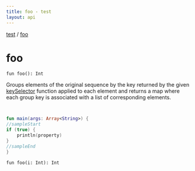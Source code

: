 ```yaml
---
title: foo - test
layout: api
---
```


<div class='api-docs-breadcrumbs'><a href="test/index">test</a> / <a href="test/foo">foo</a></div>

# foo

<div class="overload-group" markdown="1">

<div class="signature"><code><span class="keyword">fun </span><span class="identifier">foo</span><span class="symbol">(</span><span class="symbol">)</span><span class="symbol">: </span><span class="identifier">Int</span></code></div>

Groups elements of the original sequence by the key returned by the given <a href="#">keySelector</a> function
applied to each element and returns a map where each group key is associated with a list of corresponding elements.

<div class="sample" markdown="1">

``` kotlin


fun main(args: Array<String>) {
//sampleStart
if (true) {
    println(property)
}
//sampleEnd
}
```

</div>

</div>

<div class="overload-group" markdown="1">

<div class="signature"><code><span class="keyword">fun </span><span class="identifier">foo</span><span class="symbol">(</span><span class="parameterName" id="$foo(kotlin.Int)/i">i</span><span class="symbol">:</span>&nbsp;<span class="identifier">Int</span><span class="symbol">)</span><span class="symbol">: </span><span class="identifier">Int</span></code></div>

</div>
